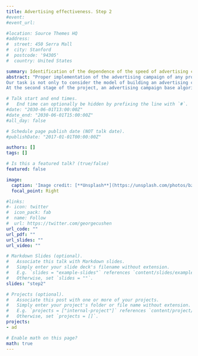 ```yaml
---
title: Advertising effectiveness. Step 2
#event: 
#event_url: 

#location: Source Themes HQ
#address:
#  street: 450 Serra Mall
#  city: Stanford
#  postcode: '94305'
#  country: United States

summary: Identification of the dependence of the speed of advertising campaign
abstract: "Proper implementation of the advertising campaign of any product that has just entered the market is an essential task for every self-respecting entrepreneur.
Our task is not only to consider the model of building an advertising campaign, but also to draw up such an algorithm that could be used to calculate and analyze situations with an advertising campaign.
At the second stage of the project, an advertising campaign base algorithms was presented."

# Talk start and end times.
#   End time can optionally be hidden by prefixing the line with `#`.
#date: "2030-06-01T13:00:00Z"
#date_end: "2030-06-01T15:00:00Z"
#all_day: false

# Schedule page publish date (NOT talk date).
#publishDate: "2017-01-01T00:00:00Z"

authors: []
tags: []

# Is this a featured talk? (true/false)
featured: false

image:
  caption: 'Image credit: [**Unsplash**](https://unsplash.com/photos/bzdhc5b3Bxs)'
  focal_point: Right

#links:
#- icon: twitter
#  icon_pack: fab
#  name: Follow
#  url: https://twitter.com/georgecushen
url_code: ""
url_pdf: ""
url_slides: ""
url_video: ""

# Markdown Slides (optional).
#   Associate this talk with Markdown slides.
#   Simply enter your slide deck's filename without extension.
#   E.g. `slides = "example-slides"` references `content/slides/example-slides.md`.
#   Otherwise, set `slides = ""`.
slides: "step2"

# Projects (optional).
#   Associate this post with one or more of your projects.
#   Simply enter your project's folder or file name without extension.
#   E.g. `projects = ["internal-project"]` references `content/project/deep-learning/index.md`.
#   Otherwise, set `projects = []`.
projects:
- ad

# Enable math on this page?
math: true
---
```

